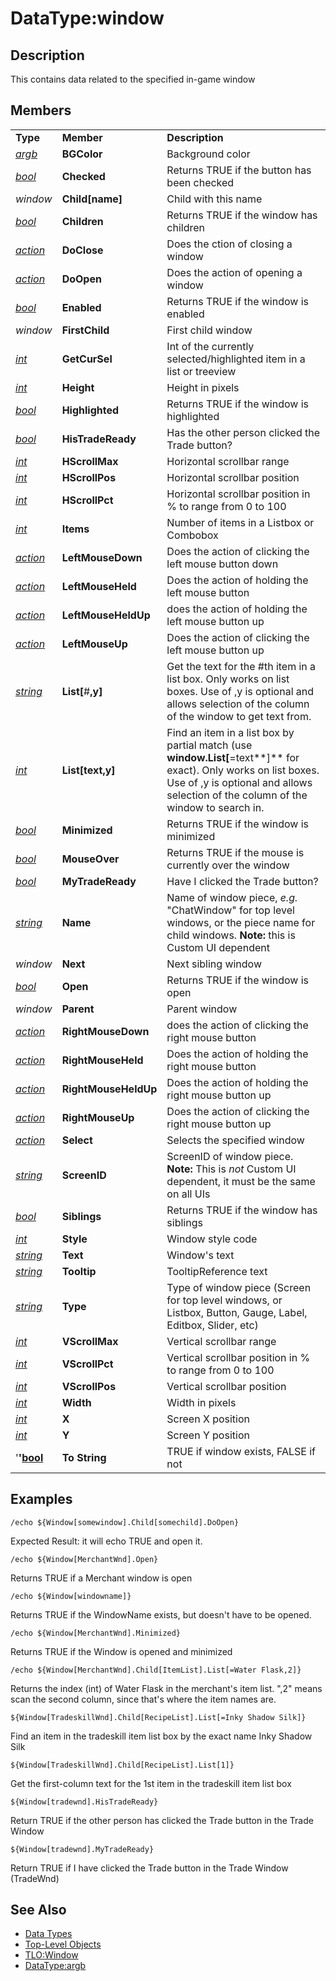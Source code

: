 # DataType:window

## Description

This contains data related to the specified in-game window

## Members

|  |  |  |
| :--- | :--- | :--- |
| **Type** | **Member** | **Description** |
| [_argb_](datatype-argb.md) | **BGColor** | Background color |
| [_bool_](datatype-bool.md) | **Checked** | Returns TRUE if the button has been checked |
| _window_ | **Child\[**name**\]** | Child with this name |
| [_bool_](datatype-bool.md) | **Children** | Returns TRUE if the window has children |
| [_action_]() | **DoClose** | Does the ction of closing a window |
| [_action_]() | **DoOpen** | Does the action of opening a window |
| [_bool_](datatype-bool.md) | **Enabled** | Returns TRUE if the window is enabled |
| _window_ | **FirstChild** | First child window |
| [_int_](datatype-int.md) | **GetCurSel** | Int of the currently selected/highlighted item in a list or treeview |
| [_int_](datatype-int.md) | **Height** | Height in pixels |
| [_bool_](datatype-bool.md) | **Highlighted** | Returns TRUE if the window is highlighted |
| [_bool_](datatype-bool.md) | **HisTradeReady** | Has the other person clicked the Trade button? |
| [_int_](datatype-int.md) | **HScrollMax** | Horizontal scrollbar range |
| [_int_](datatype-int.md) | **HScrollPos** | Horizontal scrollbar position |
| [_int_](datatype-int.md) | **HScrollPct** | Horizontal scrollbar position in % to range from 0 to 100 |
| [_int_](datatype-int.md) | **Items** | Number of items in a Listbox or Combobox |
| [_action_]() | **LeftMouseDown** | Does the action of clicking the left mouse button down |
| [_action_]() | **LeftMouseHeld** | Does the action of holding the left mouse button |
| [_action_]() | **LeftMouseHeldUp** | does the action of holding the left mouse button up |
| [_action_]() | **LeftMouseUp** | Does the action of clicking the left mouse button up |
| [_string_](datatype-string.md) | **List\[**\#**,**y**\]** | Get the text for the \#th item in a list box. Only works on list boxes. Use of ,y is optional and allows selection of the column of the window to get text from. |
| [_int_](datatype-int.md) | **List\[**text**,**y**\]** | Find an item in a list box by partial match \(use **window.List\[**=text**\]** for exact\). Only works on list boxes. Use of ,y is optional and allows selection of the column of the window to search in. |
| [_bool_](datatype-bool.md) | **Minimized** | Returns TRUE if the window is minimized |
| [_bool_](datatype-bool.md) | **MouseOver** | Returns TRUE if the mouse is currently over the window |
| [_bool_](datatype-bool.md) | **MyTradeReady** | Have I clicked the Trade button? |
| [_string_](datatype-string.md) | **Name** | Name of window piece, _e.g._ "ChatWindow" for top level windows, or the piece name for child windows. **Note:** this is Custom UI dependent |
| _window_ | **Next** | Next sibling window |
| [_bool_](datatype-bool.md) | **Open** | Returns TRUE if the window is open |
| _window_ | **Parent** | Parent window |
| [_action_]() | **RightMouseDown** | does the action of clicking the right mouse button |
| [_action_]() | **RightMouseHeld** | Does the action of holding the right mouse button |
| [_action_]() | **RightMouseHeldUp** | Does the action of holding the right mouse button up |
| [_action_]() | **RightMouseUp** | Does the action of clicking the right mouse button up |
| [_action_]() | **Select** | Selects the specified window |
| [_string_](datatype-string.md) | **ScreenID** | ScreenID of window piece. **Note:** This is _not_ Custom UI dependent, it must be the same on all UIs |
| [_bool_](datatype-bool.md) | **Siblings** | Returns TRUE if the window has siblings |
| [_int_](datatype-int.md) | **Style** | Window style code |
| [_string_](datatype-string.md) | **Text** | Window's text |
| [_string_](datatype-string.md) | **Tooltip** | TooltipReference text |
| [_string_](datatype-string.md) | **Type** | Type of window piece \(Screen for top level windows, or Listbox, Button, Gauge, Label, Editbox, Slider, etc\) |
| [_int_](datatype-int.md) | **VScrollMax** | Vertical scrollbar range |
| [_int_](datatype-int.md) | **VScrollPct** | Vertical scrollbar position in % to range from 0 to 100 |
| [_int_](datatype-int.md) | **VScrollPos** | Vertical scrollbar position |
| [_int_](datatype-int.md) | **Width** | Width in pixels |
| [_int_](datatype-int.md) | **X** | Screen X position |
| [_int_](datatype-int.md) | **Y** | Screen Y position |
| '**'**[**bool**](datatype-bool.md) | **To String** | TRUE if window exists, FALSE if not |

## Examples

`/echo ${Window[somewindow].Child[somechild].DoOpen}`

Expected Result: it will echo TRUE and open it.

`/echo ${Window[MerchantWnd].Open}`

Returns TRUE if a Merchant window is open

`/echo ${Window[windowname]}`

Returns TRUE if the WindowName exists, but doesn't have to be opened.

`/echo ${Window[MerchantWnd].Minimized}`

Returns TRUE if the Window is opened and minimized

`/echo ${Window[MerchantWnd].Child[ItemList].List[=Water Flask,2]}`

Returns the index \(int\) of Water Flask in the merchant's item list. ",2" means scan the second column, since that's where the item names are.

`${Window[TradeskillWnd].Child[RecipeList].List[=Inky Shadow Silk]}`

Find an item in the tradeskill item list box by the exact name Inky Shadow Silk

`${Window[TradeskillWnd].Child[RecipeList].List[1]}`

Get the first-column text for the 1st item in the tradeskill item list box

`${Window[tradewnd].HisTradeReady}`

Return TRUE if the other person has clicked the Trade button in the Trade Window

`${Window[tradewnd].MyTradeReady}`

Return TRUE if I have clicked the Trade button in the Trade Window \(TradeWnd\)

## See Also

* [Data Types](./)
* [Top-Level Objects](../top-level-objects/)
* [TLO:Window](../top-level-objects/tlo-window.md)
* [DataType:argb](datatype-argb.md)

